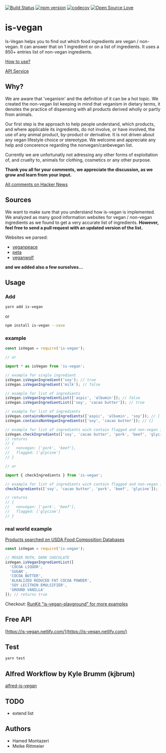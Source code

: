 [![Build Status](https://travis-ci.org/hmontazeri/is-vegan.svg?branch=master)](https://travis-ci.org/hmontazeri/is-vegan) [![npm version](https://badge.fury.io/js/is-vegan.svg)](https://badge.fury.io/js/is-vegan) [![codecov](https://codecov.io/gh/hmontazeri/is-vegan/branch/master/graph/badge.svg)](https://codecov.io/gh/hmontazeri/is-vegan) [![Open Source Love](https://badges.frapsoft.com/os/v1/open-source.svg?v=103)](https://github.com/ellerbrock/open-source-badges/)

# is-vegan

Is-Vegan helps you to find out which food ingredients are vegan / non-vegan. It can answer that on 1 ingredient or on a list of ingredients. It uses a 850+ entries list of non-vegan ingredients.

[How to use?](#usage)

[API Service](https://is-vegan.netlify.com/)

## Why?

We are aware that 'veganism' and the definition of it can be a hot topic. We created the non-vegan list keeping in mind that veganism in dietary terms, it denotes the practice of dispensing with all products derived wholly or partly from animals.

Our first step is the approach to help people understand, which products, and where applicable its ingredients, do not involve, or have involved, the use of any animal product, by-product or derivative. It is not driven about any vegan lifestyle choice or stereotype.
We welcome and appreciate any help and concerence regarding the nonvegan/canbevegan list.

Currently we are unfortunatly not adressing any other forms of exploitation of, and cruelty to, animals for clothing, cosmetics or any other purpose.

**Thank you all for your comments, we appreciate the discussion, as we grow and learn from your input.**

[All comments on Hacker News](https://news.ycombinator.com/item?id=16316140)

## Sources

We want to make sure that you understand how is-vegan is implemented. We analyzed as many good information websites for vegan / non-vegan ingredients as we found to get a very accurate list of ingredients. **However, feel free to send a pull request with an updated version of the list.**

Websites we parsed:

- [veganpeace](http://www.veganpeace.com/ingredients/ingredients.htm)
- [peta](https://www.peta.org/living/food/animal-ingredients-list/)
- [veganwolf](http://www.veganwolf.com/animal_ingredients.htm)

**and we added also a few ourselves...**

## Usage

### Add

```bash
yarn add is-vegan
```

or

```bash
npm install is-vegan --save
```

### example

```javascript
const isVegan = require('is-vegan');

// or

import * as isVegan from 'is-vegan';

// example for single ingredient
isVegan.isVeganIngredient('soy'); // true
isVegan.isVeganIngredient('milk'); // false

// example for list of ingredients
isVegan.isVeganIngredientList(['aspic', 'albumin']); // false
isVegan.isVeganIngredientList(['soy', 'cacao butter']); // true

// example for list of ingredients
isVegan.containsNonVeganIngredients(['aspic', 'albumin', 'soy']); // ['aspic', 'albumin']
isVegan.containsNonVeganIngredients(['soy', 'cacao butter']); // []

// example for list of ingredients wich contain flagged and non-vegan ingredients
isVegan.checkIngredients(['soy', 'cacao butter', 'pork', 'beef', 'glycine']);
// returns
// {
//   nonvegan: ['pork', 'beef'],
//   flagged: ['glycine']
// }

// or

import { checkIngredients } from 'is-vegan';

// example for list of ingredients wich contain flagged and non-vegan ingredients
checkIngredients(['soy', 'cacao butter', 'pork', 'beef', 'glycine']);

// returns
// {
//   nonvegan: ['pork', 'beef'],
//   flagged: ['glycine']
// }
```

### real world example

[Products searched on USDA Food Composition Databases](https://ndb.nal.usda.gov/ndb/search/list)

```javascript
const isVegan = require('is-vegan');

// MOSER ROTH, DARK CHOCOLATE
isVegan.isVeganIngredientList([
  'COCOA LIQUOR',
  'SUGAR',
  'COCOA BUTTER',
  'ALKALIZED REDUCED FAT COCOA POWDER',
  'SOY LECITHIN EMULSIFIER',
  'GROUND VANILLA'
]); // returns true
```

Checkout: [RunKit "is-vegan-playground" for more examples](https://runkit.com/hmontazeri/is-vegan-playground)

## Free API

[https://is-vegan.netlify.com/](https://is-vegan.netlify.com/)

## Test

```bash
yarn test
```

## Alfred Workflow by Kyle Brumm (kjbrum)

[alfred-is-vegan](https://github.com/kjbrum/alfred-is-vegan)

## TODO

- extend list

## Authors

- Hamed Montazeri
- Meike Rittmeier
